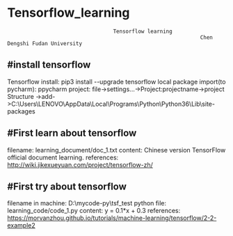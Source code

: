 # Tensorflow_learning
                                      Tensorflow learning
                                                                  Chen Dengshi Fudan University
#install tensorflow
-------------------
Tensorflow install: pip3 install --upgrade tensorflow
local package import(to pycharm): ppycharm project: file->settings...->Project:projectname->project Structure
->add->C:\Users\LENOVO\AppData\Local\Programs\Python\Python36\Lib\site-packages

#First learn about tensorflow
-----------------------------
filename: learning_document/doc_1.txt
content: Chinese version TensorFlow official document learning.
references: http://wiki.jikexueyuan.com/project/tensorflow-zh/

#First try about tensorflow
-----------------------------
filename in machine: D:\mycode-py\tsf_test
python file: learning_code/code_1.py
content: y = 0.1*x + 0.3
references: https://morvanzhou.github.io/tutorials/machine-learning/tensorflow/2-2-example2
